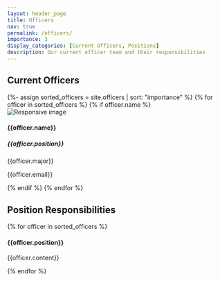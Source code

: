```yaml
---
layout: header_page
title: Officers
nav: true
permalink: /officers/
importance: 3
display_categories: [Current Officers, Positions]
description: Our current officer team and their responsibilities
---
```



<div class="officers-page">
    <h2 class="category">Current Officers</h2>
    {%- assign sorted_officers = site.officers | sort: "importance" %}
    {% for officer in sorted_officers %}
        {% if officer.name %}
            <div class="container card officer-post">
                <div class="row">
                    <div class="col-sm-3 my-auto">
                        <img src="{{site.baseurl}}/{{officer.img}}" class="img-fluid officer-headshot shadow-lg " alt="Responsive image">
                    </div>
                    <div class="col-sm-9 my-auto">
                        <h4 class="officer-name">{{officer.name}}</h4>
                        <h5 class="officer-position">{{officer.position}}</h5>
                        <p class="officer-info">{{officer.major}}</p>
                        <p class="officer-info">{{officer.email}}</p>
                    </div>
                </div>
            </div>
        {% endif %}
    {% endfor %}
    <h2 class="category">Position Responsibilities</h2>
    <div>
        {% for officer in sorted_officers %}
            <div class="row">
                <div class="col">
                    <h4 class="officer-position">{{officer.position}}</h4>
                    <p class="officer-info">{{officer.content}}</p>
                </div>
            </div>
        {% endfor %}
    </div>
</div>